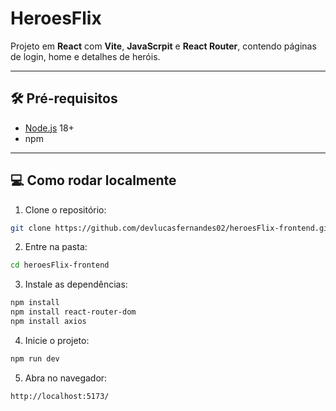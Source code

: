 # HeroesFlix

Projeto em **React** com **Vite**, **JavaScrpit** e **React Router**, contendo páginas de login, home e detalhes de heróis.

---

## 🛠 Pré-requisitos

- [Node.js](https://nodejs.org/) 18+  
- npm  

---

## 💻 Como rodar localmente

1. Clone o repositório:  
```bash
git clone https://github.com/devlucasfernandes02/heroesFlix-frontend.git
```

2. Entre na pasta:
```bash
cd heroesFlix-frontend
```

3. Instale as dependências:
```bash
npm install
npm install react-router-dom
npm install axios
```

4. Inicie o projeto:
```bash
npm run dev
```

5. Abra no navegador:
```bash
http://localhost:5173/
```
